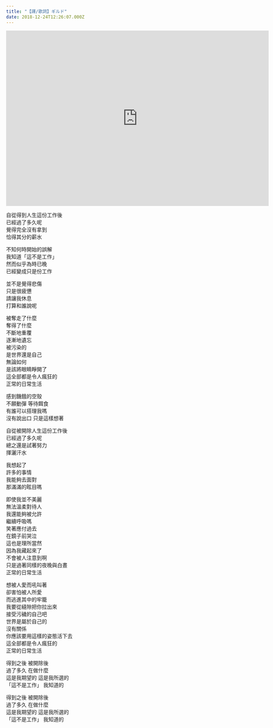 ```yaml
---
title: "【譯/歌詞】ギルド"
date: 2018-12-24T12:26:07.000Z
---
```


<iframe width="720" height="480" src="https://www.youtube.com/embed/wwVlJfJgWJI" frameborder="0" allow="accelerometer; autoplay; clipboard-write; encrypted-media; gyroscope; picture-in-picture" allowfullscreen></iframe>

自從得到人生這份工作後
<br>已經過了多久呢
<br>覺得完全沒有拿到
<br>恰得其分的薪水

不知何時開始的誤解
<br>我知道「這不是工作」
<br>然而似乎為時已晚
<br>已經變成只是份工作

並不是覺得悲傷
<br>只是很疲憊
<br>請讓我休息
<br>打算和誰說呢

被奪走了什麼
<br>奪得了什麼
<br>不斷地重覆
<br>逐漸地遺忘
<br>被污染的
<br>是世界還是自己
<br>無論如何
<br>是該將眼睛睜開了
<br>這全部都是令人瘋狂的
<br>正常的日常生活

感到饑餓的空殼
<br>不願動彈 等待餌食
<br>有誰可以搭理我嗎
<br>沒有說出口 只是這樣想著

自從被開除人生這份工作後
<br>已經過了多久呢
<br>總之還是試著努力
<br>揮灑汗水

我想起了
<br>許多的事情
<br>我能夠去面對
<br>那滿滿的眩目嗎

即使我並不美麗
<br>無法溫柔對待人
<br>我還能夠被允許
<br>繼續呼吸嗎
<br>笑著應付過去
<br>在鏡子前哭泣
<br>這也是理所當然
<br>因為我藏起來了
<br>不會被人注意到啊
<br>只是過著同樣的夜晚與白晝
<br>正常的日常生活

想被人愛而吼叫著
<br>卻害怕被人所愛
<br>而逃進其中的牢籠
<br>我要從縫隙把你拉出來
<br>接受污穢的自己吧
<br>世界是屬於自己的
<br>沒有關係
<br>你應該要用這樣的姿態活下去
<br>這全部都是令人瘋狂的
<br>正常的日常生活

得到之後 被開除後
<br>過了多久 在做什麼
<br>這是我期望的 這是我所選的
<br>「這不是工作」 我知道的

得到之後 被開除後
<br>過了多久 在做什麼
<br>這是我期望的 這是我所選的
<br>「這不是工作」 我知道的
